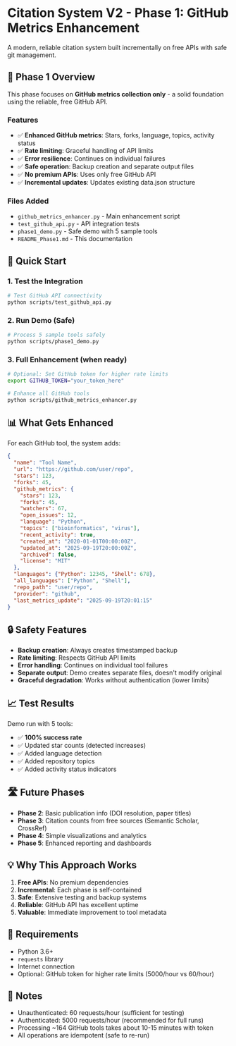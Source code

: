 # Citation System V2 - Phase 1: GitHub Metrics Enhancement

A modern, reliable citation system built incrementally on free APIs with safe git management.

## 🎯 Phase 1 Overview

This phase focuses on **GitHub metrics collection only** - a solid foundation using the reliable, free GitHub API.

### Features
- ✅ **Enhanced GitHub metrics**: Stars, forks, language, topics, activity status
- ✅ **Rate limiting**: Graceful handling of API limits
- ✅ **Error resilience**: Continues on individual failures
- ✅ **Safe operation**: Backup creation and separate output files
- ✅ **No premium APIs**: Uses only free GitHub API
- ✅ **Incremental updates**: Updates existing data.json structure

### Files Added
- `github_metrics_enhancer.py` - Main enhancement script
- `test_github_api.py` - API integration tests
- `phase1_demo.py` - Safe demo with 5 sample tools
- `README_Phase1.md` - This documentation

## 🚀 Quick Start

### 1. Test the Integration
```bash
# Test GitHub API connectivity
python scripts/test_github_api.py
```

### 2. Run Demo (Safe)
```bash
# Process 5 sample tools safely
python scripts/phase1_demo.py
```

### 3. Full Enhancement (when ready)
```bash
# Optional: Set GitHub token for higher rate limits
export GITHUB_TOKEN="your_token_here"

# Enhance all GitHub tools
python scripts/github_metrics_enhancer.py
```

## 📊 What Gets Enhanced

For each GitHub tool, the system adds:

```json
{
  "name": "Tool Name",
  "url": "https://github.com/user/repo",
  "stars": 123,
  "forks": 45,
  "github_metrics": {
    "stars": 123,
    "forks": 45,
    "watchers": 67,
    "open_issues": 12,
    "language": "Python",
    "topics": ["bioinformatics", "virus"],
    "recent_activity": true,
    "created_at": "2020-01-01T00:00:00Z",
    "updated_at": "2025-09-19T20:00:00Z",
    "archived": false,
    "license": "MIT"
  },
  "languages": {"Python": 12345, "Shell": 678},
  "all_languages": ["Python", "Shell"],
  "repo_path": "user/repo",
  "provider": "github",
  "last_metrics_update": "2025-09-19T20:01:15"
}
```

## 🔒 Safety Features

- **Backup creation**: Always creates timestamped backup
- **Rate limiting**: Respects GitHub API limits
- **Error handling**: Continues on individual tool failures
- **Separate output**: Demo creates separate files, doesn't modify original
- **Graceful degradation**: Works without authentication (lower limits)

## 📈 Test Results

Demo run with 5 tools:
- ✅ **100% success rate**
- ✅ Updated star counts (detected increases)
- ✅ Added language detection
- ✅ Added repository topics
- ✅ Added activity status indicators

## 🛣️ Future Phases

- **Phase 2**: Basic publication info (DOI resolution, paper titles)
- **Phase 3**: Citation counts from free sources (Semantic Scholar, CrossRef)
- **Phase 4**: Simple visualizations and analytics
- **Phase 5**: Enhanced reporting and dashboards

## 💡 Why This Approach Works

1. **Free APIs**: No premium dependencies
2. **Incremental**: Each phase is self-contained
3. **Safe**: Extensive testing and backup systems
4. **Reliable**: GitHub API has excellent uptime
5. **Valuable**: Immediate improvement to tool metadata

## 🔧 Requirements

- Python 3.6+
- `requests` library
- Internet connection
- Optional: GitHub token for higher rate limits (5000/hour vs 60/hour)

## 📝 Notes

- Unauthenticated: 60 requests/hour (sufficient for testing)
- Authenticated: 5000 requests/hour (recommended for full runs)
- Processing ~164 GitHub tools takes about 10-15 minutes with token
- All operations are idempotent (safe to re-run)